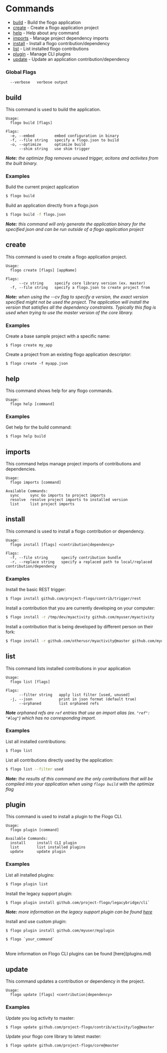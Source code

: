 # Commands

- [build](#build) - Build the flogo application
- [create](#create) - Create a flogo application project
- [help](#help)  - Help about any command
- [imports](#imports) - Manage project dependency imports
- [install](#install) - Install a flogo contribution/dependency
- [list](#list) - List installed flogo contributions
- [plugin](#plugin) - Manage CLI plugins
- [update](#update) - Update an application contribution/dependency

### Global Flags
```
  --verbose   verbose output
```

  
## build

This command is used to build the application.

```
Usage:
  flogo build [flags]

Flags:
  -e, --embed         embed configuration in binary
  -f, --file string   specify a flogo.json to build
  -o, --optimize      optimize build
      --shim string   use shim trigger   
```
_**Note:** the optimize flag removes unused trigger, acitons and activites from the built binary._


### Examples
Build the current project application

```bash
$ flogo build
```
Build an application directly from a flogo.json

```bash
$ flogo build -f flogo.json
```
_**Note:** this command will only generate the application binary for the specified json and can be run outside of a flogo application project_

## create

This command is used to create a flogo application project.

```
Usage:
  flogo create [flags] [appName]

Flags:
      --cv string     specify core library version (ex. master)
  -f, --file string   specify a flogo.json to create project from
```

_**Note:** when using the --cv flag to specify a version, the exact version specified might not be used the project.  The application will install the version that satisfies all the dependency constraints.  Typically this flag is used when trying to use the master version of the core library._

### Examples

Create a base sample project with a specific name:

```
$ flogo create my_app
```

Create a project from an existing flogo application descriptor:

```
$ flogo create -f myapp.json
```

## help

This command shows help for any flogo commands.

```
Usage:
  flogo help [command]
```  

### Examples
Get help for the build command:

```bash
$ flogo help build
```
## imports

This command helps manage project imports of contributions and dependencies.

```
Usage:
  flogo imports [command]

Available Commands:
  sync     sync Go imports to project imports
  resolve  resolve project imports to installed version
  list     list project imports
```   

## install

This command is used to install a flogo contribution or dependency.

```
Usage:
  flogo install [flags] <contribution|dependency>

Flags:
  -f, --file string      specify contribution bundle
  -r, --replace string   specify a replaced path to local/replaced contribution/dependency
```
      
### Examples
Install the basic REST trigger:

```bash
$ flogo install github.com/project-flogo/contrib/trigger/rest
```
Install a contribution that you are currently developing on your computer:

```bash
$ flogo install -r /tmp/dev/myactivity github.com/myuser/myactivity
```

Install a contribution that is being developed by different person on their fork:

```bash
$ flogo install -r github.com/otherusr/myactivity@master github.com/myuser/myactivity
```

## list

This command lists installed contributions in your application

```
Usage:
  flogo list [flags]

Flags:
      --filter string   apply list filter [used, unused]
  -j, --json            print in json format (default true)
      --orphaned        list orphaned refs
```  
_**Note** orphaned refs are `ref` entries that use an import alias (ex. `"ref": "#log"`) which has no corresponding import._

### Examples
List all installed contributions:

```bash
$ flogo list
```
List all contributions directly used by the application:

```bash
$ flogo list --filter used
```
_**Note:** the results of this command are the only contributions that will be compiled into your application when using `flogo build` with the optimize flag_


## plugin

This command is used to install a plugin to the Flogo CLI.

```
Usage:
  flogo plugin [command]

Available Commands:
  install     install CLI plugin
  list        list installed plugins
  update      update plugin
```      

### Examples
List all installed plugins:

```bash
$ flogo plugin list
```
Install the legacy support plugin:

```bash
$ flogo plugin install github.com/project-flogo/legacybridge/cli`
```
_**Note:** more information on the legacy support plugin can be found [here](https://github.com/project-flogo/legacybridge/tree/master/cli)_

Install and use custom plugin:

```
$ flogo plugin install github.com/myuser/myplugin

$ flogo `your_command`
```
<br>
More information on Flogo CLI plugins can be found [here](plugins.md)

## update

This command updates a contribution or dependency in the project.

```
Usage:
  flogo update [flags] <contribution|dependency>

```   
### Examples
Update you log activity to master:

```bash
$ flogo update github.com/project-flogo/contrib/activity/log@master
```

Update your flogo core library to latest master:

```bash
$ flogo update github.com/project-flogo/core@master
```

